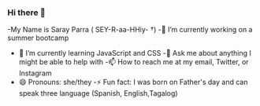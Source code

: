 ### Hi there 👋
-My Name is Saray Parra ( SEY-R-aa-HHiy- †)
-🔭 I’m currently working on a summer bootcamp
- 🌱 I’m currently learning JavaScript and CSS
-💬 Ask me about anything I might be able to help with
-📫 How to reach me at my email, Twitter, or Instagram
- 😄 Pronouns: she/they
-⚡ Fun fact: I was born on Father's day and can speak three language (Spanish, English,Tagalog)

